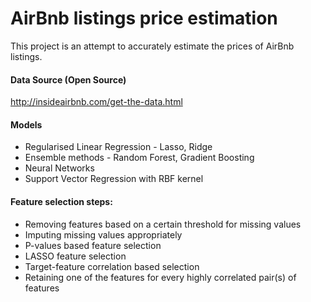 # AirBnb listings price estimation

This project is an attempt to accurately estimate the prices of AirBnb listings. 

#### Data Source (Open Source)
http://insideairbnb.com/get-the-data.html

#### Models
- Regularised Linear Regression - Lasso, Ridge
- Ensemble methods - Random Forest, Gradient Boosting
- Neural Networks
- Support Vector Regression with RBF kernel

#### Feature selection steps:
- Removing features based on a certain threshold for missing values
- Imputing missing values appropriately
- P-values based feature selection
- LASSO feature selection
- Target-feature correlation based selection
- Retaining one of the features for every highly correlated pair(s) of features
